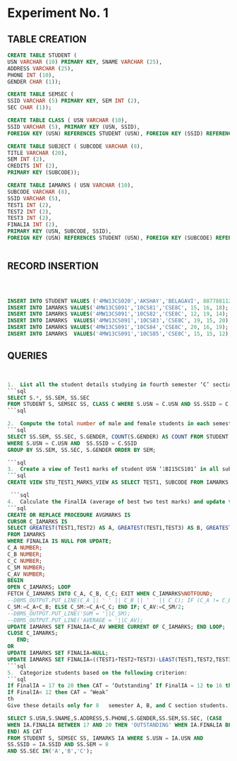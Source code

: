 # Experiment No. 1 


## TABLE CREATION 

```sql
CREATE TABLE STUDENT (
USN VARCHAR (10) PRIMARY KEY, SNAME VARCHAR (25),
ADDRESS VARCHAR (25),
PHONE INT (10),
GENDER CHAR (1));

CREATE TABLE SEMSEC (
SSID VARCHAR (5) PRIMARY KEY, SEM INT (2),
SEC CHAR (1));

CREATE TABLE CLASS ( USN VARCHAR (10),
SSID VARCHAR (5), PRIMARY KEY (USN, SSID),
FOREIGN KEY (USN) REFERENCES STUDENT (USN), FOREIGN KEY (SSID) REFERENCES SEMSEC (SSID));

CREATE TABLE SUBJECT ( SUBCODE VARCHAR (8),
TITLE VARCHAR (20),
SEM INT (2),
CREDITS INT (2),
PRIMARY KEY (SUBCODE));

CREATE TABLE IAMARKS ( USN VARCHAR (10),
SUBCODE VARCHAR (8),
SSID VARCHAR (5),
TEST1 INT (2),
TEST2 INT (2),
TEST3 INT (2),
FINALIA INT (2),
PRIMARY KEY (USN, SUBCODE, SSID),
FOREIGN KEY (USN) REFERENCES STUDENT (USN), FOREIGN KEY (SUBCODE) REFERENCES SUBJECT (SUBCODE), FOREIGN KEY (SSID) REFERENCES SEMSEC (SSID));



```

##  RECORD INSERTION 

```sql



INSERT INTO STUDENT VALUES ('4MW13CS020','AKSHAY','BELAGAVI', 8877881122,'M'); INSERT INTO STUDENT VALUES ('4MW13CS062','SANDHYA','BENGALURU', 7722829912,'F'); INSERT INTO STUDENT VALUES ('4MW13CS091','TEESHA','BENGALURU', 7712312312,'F'); INSERT INTO STUDENT VALUES ('4MW13CS066','SUPRIYA','MANGALURU', 8877881122,'F'); INSERT INTO STUDENT VALUES ('4MW14CS010','ABHAY','BENGALURU', 9900211201,'M'); INSERT INTO STUDENT VALUES ('4MW14CS032','BHASKAR','BENGALURU', 9923211099,'M'); INSERT INTO STUDENT VALUES ('4MW14CS025','ASMI','BENGALURU', 7894737377,'F'); INSERT INTO STUDENT VALUES ('4MW15CS011','AJAY','TUMKUR', 9845091341,'M'); INSERT INTO STUDENT VALUES ('4MW15CS029','CHITRA','DAVANGERE', 7696772121,'F'); INSERT INTO STUDENT VALUES ('4MW15CS045','JEEVA','BELLARY', 9944850121,'M'); INSERT INTO STUDENT VALUES ('4MW15CS091','SANTOSH','MANGALURU', 8812332201,'M'); INSERT INTO STUDENT VALUES ('4MW16CS045','ISMAIL','KALBURGI', 9900232201,'M'); INSERT INTO STUDENT VALUES ('4MW16CS088','SAMEERA','SHIMOGA', 9905542212,'F'); INSERT INTO STUDENT VALUES ('4MW16CS122','VINAYAKA','CHIKAMAGALUR', 8800880011,'M'); INSERT INTO SEMSEC VALUES ('CSE8A', 8,'A'); INSERT INTO SEMSEC VALUES ('CSE8B', 8,'B'); INSERT INTO SEMSEC VALUES ('CSE8C', 8,'C'); INSERT INTO SEMSEC VALUES ('CSE7A', 7,'A'); INSERT INTO SEMSEC VALUES ('CSE7B', 7,'B'); INSERT INTO SEMSEC VALUES ('CSE7C', 7,'C'); INSERT INTO SEMSEC VALUES ('CSE6A', 6,'A'); INSERT INTO SEMSEC VALUES ('CSE6B', 6,'B'); INSERT INTO SEMSEC VALUES ('CSE6C', 6,'C'); INSERT INTO SEMSEC VALUES ('CSE5A', 5,'A'); INSERT INTO SEMSEC VALUES ('CSE5B', 5,'B'); INSERT INTO SEMSEC VALUES ('CSE5C', 5,'C'); INSERT INTO SEMSEC VALUES ('CSE4A', 4,'A'); INSERT INTO SEMSEC VALUES ('CSE4B', 4,'B'); INSERT INTO SEMSEC VALUES ('CSE4C', 4,'C'); INSERT INTO SEMSEC VALUES ('CSE3A', 3,'A'); INSERT INTO SEMSEC VALUES ('CSE3B', 3,'B'); INSERT INTO SEMSEC VALUES ('CSE3C', 3,'C'); INSERT INTO SEMSEC VALUES ('CSE2A', 2,'A'); INSERT INTO SEMSEC VALUES ('CSE2B', 2,'B'); INSERT INTO SEMSEC VALUES ('CSE2C', 2,'C'); INSERT INTO SEMSEC VALUES ('CSE1A', 1,'A'); INSERT INTO SEMSEC VALUES ('CSE1B', 1,'B'); INSERT INTO SEMSEC VALUES ('CSE1C', 1,'C'); INSERT INTO CLASS VALUES ('4MW13CS020','CSE8A'); INSERT INTO CLASS VALUES ('4MW13CS062','CSE8A'); INSERT INTO CLASS VALUES ('4MW13CS066','CSE8B'); INSERT INTO CLASS VALUES ('4MW13CS091','CSE8C'); INSERT INTO CLASS VALUES ('4MW14CS010','CSE7A'); INSERT INTO CLASS VALUES ('4MW14CS025','CSE7A'); INSERT INTO CLASS VALUES ('4MW14CS032','CSE7A'); INSERT INTO CLASS VALUES ('4MW15CS011','CSE4A'); INSERT INTO CLASS VALUES ('4MW15CS029','CSE4A'); INSERT INTO CLASS VALUES ('4MW15CS045','CSE4B'); INSERT INTO CLASS VALUES ('4MW15CS091','CSE4C'); INSERT INTO CLASS VALUES ('4MW16CS045','CSE3A'); INSERT INTO CLASS VALUES ('4MW16CS088','CSE3B'); INSERT INTO CLASS VALUES ('4MW16CS122','CSE3C'); INSERT INTO SUBJECT VALUES ('10CS81','ACA', 8, 4); INSERT INTO SUBJECT VALUES ('10CS82','SSM', 8, 4); INSERT INTO SUBJECT VALUES ('10CS83','NM', 8, 4); INSERT INTO SUBJECT VALUES ('10CS84','CC', 8, 4); INSERT INTO SUBJECT VALUES ('10CS85','PW', 8, 4); INSERT INTO SUBJECT VALUES ('10CS71','OOAD', 7, 4); INSERT INTO SUBJECT VALUES ('10CS72','ECS', 7, 4); INSERT INTO SUBJECT VALUES ('10CS73','PTW', 7, 4); INSERT INTO SUBJECT VALUES ('10CS74','DWDM', 7, 4); INSERT INTO SUBJECT VALUES ('10CS75','JAVA', 7, 4); INSERT INTO SUBJECT VALUES ('10CS76','SAN', 7, 4); INSERT INTO SUBJECT VALUES ('15CS51', 'ME', 5, 4); INSERT INTO SUBJECT VALUES ('15CS52','CN', 5, 4); INSERT INTO SUBJECT VALUES ('15CS53','DBMS', 5, 4); INSERT INTO SUBJECT VALUES ('15CS54','ATC', 5, 4); INSERT INTO SUBJECT VALUES ('15CS55','JAVA', 5, 3); INSERT INTO SUBJECT VALUES ('15CS56','AI', 5, 3); INSERT INTO SUBJECT VALUES ('15CS41','M4', 4, 4); INSERT INTO SUBJECT VALUES ('15CS42','SE', 4, 4); INSERT INTO SUBJECT VALUES ('15CS43','DAA', 4, 4); INSERT INTO SUBJECT VALUES ('15CS44','MPMC', 4, 4); INSERT INTO SUBJECT VALUES ('15CS45','OOC', 4, 3); INSERT INTO SUBJECT VALUES ('15CS46','DC', 4, 3); INSERT INTO SUBJECT VALUES ('15CS31','M3', 3, 4); INSERT INTO SUBJECT VALUES ('15CS32','ADE', 3, 4); INSERT INTO SUBJECT VALUES ('15CS33','DSA', 3, 4); INSERT INTO SUBJECT VALUES ('15CS34','CO', 3, 4); INSERT INTO SUBJECT VALUES ('15CS35','USP', 3, 3); INSERT INTO SUBJECT VALUES ('15CS36','DMS', 3, 3);
INSERT INTO IAMARKS VALUES('4MW13CS091','10CS81','CSE8C', 15, 16, 18); 
INSERT INTO IAMARKS VALUES('4MW13CS091','10CS82','CSE8C', 12, 19, 14); 
INSERT INTO IAMARKS  VALUES('4MW13CS091','10CS83','CSE8C', 19, 15, 20); 
INSERT INTO IAMARKS VALUES('4MW13CS091','10CS84','CSE8C', 20, 16, 19); 
INSERT INTO IAMARKS  VALUES('4MW13CS091','10CS85','CSE8C', 15, 15, 12);
```

## QUERIES

```sql


1.	List all the student details studying in fourth semester ‘C’ section.
```sql
SELECT S.*, SS.SEM, SS.SEC
FROM STUDENT S, SEMSEC SS, CLASS C WHERE S.USN = C.USN AND SS.SSID = C.SSID AND SS.SEM = 4 AND SS.SEc='C';
```sql

2.	Compute the total number of male and female students in each semester and in each section.
```sql
SELECT SS.SEM, SS.SEC, S.GENDER, COUNT(S.GENDER) AS COUNT FROM STUDENT S, SEMSEC SS, CLASS C
WHERE S.USN = C.USN AND  SS.SSID = C.SSID
GROUP BY SS.SEM, SS.SEC, S.GENDER ORDER BY SEM;

```sql
3.	Create a view of Test1 marks of student USN ‘1BI15CS101’ in all subjects.
```sql
CREATE VIEW STU_TEST1_MARKS_VIEW AS SELECT TEST1, SUBCODE FROM IAMARKS WHERE USN ='4MW13CS091';

 ```sql
4.	Calculate the FinalIA (average of best two test marks) and update the corresponding table for all students.
```sql
CREATE OR REPLACE PROCEDURE AVGMARKS IS
CURSOR C_IAMARKS IS
SELECT GREATEST(TEST1,TEST2) AS A, GREATEST(TEST1,TEST3) AS B, GREATEST(TEST3,TEST2) AS C
FROM IAMARKS
WHERE FINALIA IS NULL FOR UPDATE;
C_A NUMBER;
C_B NUMBER;
C_C NUMBER;
C_SM NUMBER;
C_AV NUMBER;
BEGIN
OPEN C_IAMARKS; LOOP
FETCH C_IAMARKS INTO C_A, C_B, C_C; EXIT WHEN C_IAMARKS%NOTFOUND;
--DBMS_OUTPUT.PUT_LINE(C_A || ' ' || C_B || ' ' || C_C); IF (C_A != C_B) THEN
C_SM:=C_A+C_B; ELSE C_SM:=C_A+C_C; END IF; C_AV:=C_SM/2;
--DBMS_OUTPUT.PUT_LINE('SUM = '||C_SM);
--DBMS_OUTPUT.PUT_LINE('AVERAGE = '||C_AV);
UPDATE IAMARKS SET FINALIA=C_AV WHERE CURRENT OF C_IAMARKS; END LOOP;
CLOSE C_IAMARKS;
   END;
OR
UPDATE IAMARKS SET FINALIA=NULL;
UPDATE IAMARKS SET FINALIA=((TEST1+TEST2+TEST3)-LEAST(TEST1,TEST2,TEST3))/2;
```sql
5.	Categorize students based on the following criterion:
```sql
If FinalIA = 17 to 20 then CAT = ‘Outstanding’ If FinalIA = 12 to 16 then CAT = ‘Average’
If FinalIA< 12 then CAT = ‘Weak’
th
Give these details only for 8	semester A, B, and C section students.

SELECT S.USN,S.SNAME,S.ADDRESS,S.PHONE,S.GENDER,SS.SEM,SS.SEC, (CASE
WHEN IA.FINALIA BETWEEN 17 AND 20 THEN 'OUTSTANDING' WHEN IA.FINALIA BETWEEN 12 AND 16 THEN 'AVERAGE' ELSE'WEAK'
END) AS CAT
FROM STUDENT S, SEMSEC SS, IAMARKS IA WHERE S.USN = IA.USN AND
SS.SSID = IA.SSID AND SS.SEM = 8
AND SS.SEC IN('A','B','C');
```

